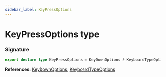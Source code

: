 ```yaml
---
sidebar_label: KeyPressOptions
---
```


# KeyPressOptions type

### Signature

```typescript
export declare type KeyPressOptions = KeyDownOptions & KeyboardTypeOptions;
```

**References:** [KeyDownOptions](./puppeteer.keydownoptions.md), [KeyboardTypeOptions](./puppeteer.keyboardtypeoptions.md)
